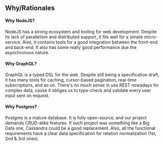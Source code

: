 ## Why/Rationales

#### Why NodeJS?

NodeJS has a strong ecosystem and tooling for web development. Despite its
lack of parallelism and distributed support, it fits well for a simple
micro-service. Also, it contains tools for a good integration between the
front-end and back-end. It also has some really good performance due the
asynchronous nature.

#### Why GraphQL?

GraphQL is a typed DSL for the web. Despite still being a specification draft,
it has many tools for caching, cursor-based pagination, real-time subscriptions,
and so on. There's no much sense in use REST nowadays for complex data, cause
it obliges us to type-check and validate every user input sent on request.

#### Why Postgres?

Postgres is a mature database. It is fully open-source, and our project demands
CRUD-alike features. If such project was something like a Big Data one,
Cassandra could be a good replacement. Also, all the functional requirements
have a clear data specification for relation normalization (1st, 2nd & 3rd ones).
